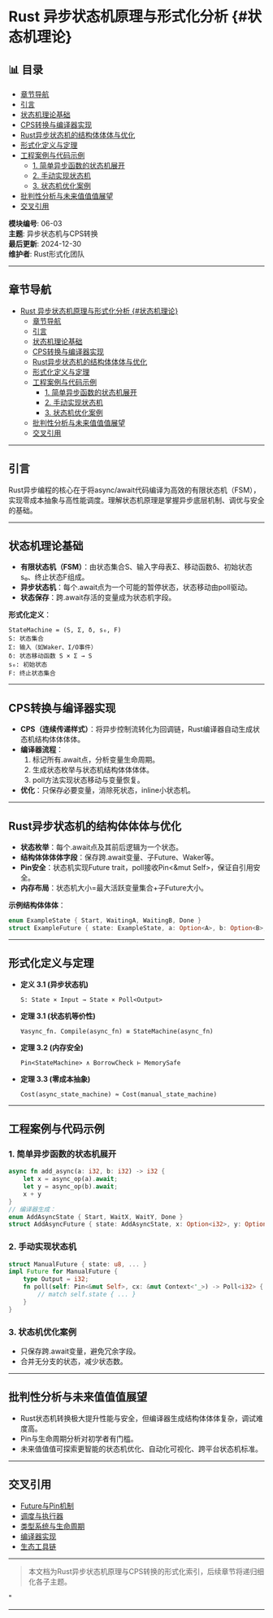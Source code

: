 ﻿# Rust 异步状态机原理与形式化分析 {#状态机理论}


## 📊 目录

- [章节导航](#章节导航)
- [引言](#引言)
- [状态机理论基础](#状态机理论基础)
- [CPS转换与编译器实现](#cps转换与编译器实现)
- [Rust异步状态机的结构体体体与优化](#rust异步状态机的结构体体体与优化)
- [形式化定义与定理](#形式化定义与定理)
- [工程案例与代码示例](#工程案例与代码示例)
  - [1. 简单异步函数的状态机展开](#1-简单异步函数的状态机展开)
  - [2. 手动实现状态机](#2-手动实现状态机)
  - [3. 状态机优化案例](#3-状态机优化案例)
- [批判性分析与未来值值值展望](#批判性分析与未来值值值展望)
- [交叉引用](#交叉引用)


**模块编号**: 06-03  
**主题**: 异步状态机与CPS转换  
**最后更新**: 2024-12-30  
**维护者**: Rust形式化团队

---

## 章节导航

- [Rust 异步状态机原理与形式化分析 {#状态机理论}](#rust-异步状态机原理与形式化分析-状态机理论)
  - [章节导航](#章节导航)
  - [引言](#引言)
  - [状态机理论基础](#状态机理论基础)
  - [CPS转换与编译器实现](#cps转换与编译器实现)
  - [Rust异步状态机的结构体体体与优化](#rust异步状态机的结构体体体与优化)
  - [形式化定义与定理](#形式化定义与定理)
  - [工程案例与代码示例](#工程案例与代码示例)
    - [1. 简单异步函数的状态机展开](#1-简单异步函数的状态机展开)
    - [2. 手动实现状态机](#2-手动实现状态机)
    - [3. 状态机优化案例](#3-状态机优化案例)
  - [批判性分析与未来值值值展望](#批判性分析与未来值值值展望)
  - [交叉引用](#交叉引用)

---

## 引言

Rust异步编程的核心在于将async/await代码编译为高效的有限状态机（FSM），实现零成本抽象与高性能调度。理解状态机原理是掌握异步底层机制、调优与安全的基础。

---

## 状态机理论基础

- **有限状态机（FSM）**：由状态集合S、输入字母表Σ、移动函数δ、初始状态s₀、终止状态F组成。
- **异步状态机**：每个.await点为一个可能的暂停状态，状态移动由poll驱动。
- **状态保存**：跨.await存活的变量成为状态机字段。

**形式化定义**：

```text
StateMachine = (S, Σ, δ, s₀, F)
S: 状态集合
Σ: 输入（如Waker、I/O事件）
δ: 状态移动函数 S × Σ → S
s₀: 初始状态
F: 终止状态集合
```

---

## CPS转换与编译器实现

- **CPS（连续传递样式）**：将异步控制流转化为回调链，Rust编译器自动生成状态机结构体体体体。
- **编译器流程**：
  1. 标记所有.await点，分析变量生命周期。
  2. 生成状态枚举与状态机结构体体体体。
  3. poll方法实现状态移动与变量恢复。
- **优化**：只保存必要变量，消除死状态，inline小状态机。

---

## Rust异步状态机的结构体体体与优化

- **状态枚举**：每个.await点及其前后逻辑为一个状态。
- **结构体体体体字段**：保存跨.await变量、子Future、Waker等。
- **Pin安全**：状态机实现Future trait，poll接收Pin<&mut Self>，保证自引用安全。
- **内存布局**：状态机大小=最大活跃变量集合+子Future大小。

**示例结构体体体**：

```rust
enum ExampleState { Start, WaitingA, WaitingB, Done }
struct ExampleFuture { state: ExampleState, a: Option<A>, b: Option<B>, ... }
```

---

## 形式化定义与定理

- **定义 3.1 (异步状态机)**

  ```text
  S: State × Input → State × Poll<Output>
  ```

- **定理 3.1 (状态机等价性)**

  ```text
  ∀async_fn. Compile(async_fn) ≡ StateMachine(async_fn)
  ```

- **定理 3.2 (内存安全)**

  ```text
  Pin<StateMachine> ∧ BorrowCheck ⊢ MemorySafe
  ```

- **定理 3.3 (零成本抽象)**

  ```text
  Cost(async_state_machine) ≈ Cost(manual_state_machine)
  ```

---

## 工程案例与代码示例

### 1. 简单异步函数的状态机展开

```rust
async fn add_async(a: i32, b: i32) -> i32 {
    let x = async_op(a).await;
    let y = async_op(b).await;
    x + y
}
// 编译器生成：
enum AddAsyncState { Start, WaitX, WaitY, Done }
struct AddAsyncFuture { state: AddAsyncState, x: Option<i32>, y: Option<i32>, ... }
```

### 2. 手动实现状态机

```rust
struct ManualFuture { state: u8, ... }
impl Future for ManualFuture {
    type Output = i32;
    fn poll(self: Pin<&mut Self>, cx: &mut Context<'_>) -> Poll<i32> {
        // match self.state { ... }
    }
}
```

### 3. 状态机优化案例

- 只保存跨.await变量，避免冗余字段。
- 合并无分支的状态，减少状态数。

---

## 批判性分析与未来值值值展望

- Rust状态机转换极大提升性能与安全，但编译器生成结构体体体复杂，调试难度高。
- Pin与生命周期分析对初学者有门槛。
- 未来值值值可探索更智能的状态机优化、自动化可视化、跨平台状态机标准。

---

## 交叉引用

- [Future与Pin机制](./01_formal_async_system.md)
- [调度与执行器](./02_async_theory.md)
- [类型系统与生命周期](../02_type_system/)
- [编译器实现](../24_compiler_internals/)
- [生态工具链](../26_toolchain_ecosystem/)

---

> 本文档为Rust异步状态机原理与CPS转换的形式化索引，后续章节将递归细化各子主题。

"

---
